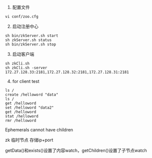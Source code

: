 1. 配置文件
~~~
vi conf/zoo.cfg
~~~
2. 启动注册中心
~~~
sh bin/zkServer.sh start
sh zkServer.sh status
sh bin/zkServer.sh stop
~~~
3. 启动客户端
~~~
sh zkCli.sh
sh zkCli.sh -server 172.27.128.33:2181,172.27.128.32:2181,172.27.128.31:2181
~~~
4. for client test
~~~
ls /
create /helloword "data"
ls /
get /helloword
set /helloword "data2"
get /helloword
stat /helloword
rmr /helloword
~~~


Ephemerals cannot have children

zk
临时节点
存储ip+port

getData()和exists()设置了内容watch，getChildren()设置了子节点watch
